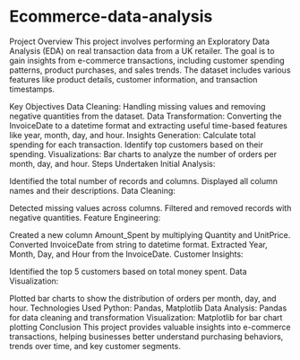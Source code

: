 # Ecommerce-data-analysis
Project Overview
This project involves performing an Exploratory Data Analysis (EDA) on real transaction data from a UK retailer. The goal is to gain insights from e-commerce transactions, including customer spending patterns, product purchases, and sales trends. The dataset includes various features like product details, customer information, and transaction timestamps.

Key Objectives
Data Cleaning: Handling missing values and removing negative quantities from the dataset.
Data Transformation: Converting the InvoiceDate to a datetime format and extracting useful time-based features like year, month, day, and hour.
Insights Generation:
Calculate total spending for each transaction.
Identify top customers based on their spending.
Visualizations:
Bar charts to analyze the number of orders per month, day, and hour.
Steps Undertaken
Initial Analysis:

Identified the total number of records and columns.
Displayed all column names and their descriptions.
Data Cleaning:

Detected missing values across columns.
Filtered and removed records with negative quantities.
Feature Engineering:

Created a new column Amount_Spent by multiplying Quantity and UnitPrice.
Converted InvoiceDate from string to datetime format.
Extracted Year, Month, Day, and Hour from the InvoiceDate.
Customer Insights:

Identified the top 5 customers based on total money spent.
Data Visualization:

Plotted bar charts to show the distribution of orders per month, day, and hour.
Technologies Used
Python: Pandas, Matplotlib
Data Analysis: Pandas for data cleaning and transformation
Visualization: Matplotlib for bar chart plotting
Conclusion
This project provides valuable insights into e-commerce transactions, helping businesses better understand purchasing behaviors, trends over time, and key customer segments.

